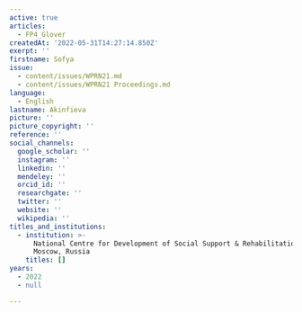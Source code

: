```yaml
---
active: true
articles:
  - FP4_Glover
createdAt: '2022-05-31T14:27:14.850Z'
exerpt: ''
firstname: Sofya
issue:
  - content/issues/WPRN21.md
  - content/issues/WPRN21 Proceedings.md
language:
  - English
lastname: Akinfieva
picture: ''
picture_copyright: ''
reference: ''
social_channels:
  google_scholar: ''
  instagram: ''
  linkedin: ''
  mendeley: ''
  orcid_id: ''
  researchgate: ''
  twitter: ''
  website: ''
  wikipedia: ''
titles_and_institutions:
  - institution: >-
      National Centre for Development of Social Support & Rehabilitation,
      Moscow, Russia
    titles: []
years:
  - 2022
  - null

---
```

